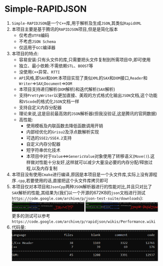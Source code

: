 # Simple-RAPIDJSON
1. `Simple-RAPIDJSON`是一个`C++`库,用于解析及生成`JSON`,其类似`RapidXML`
2. 本项目主要是基于腾讯的`RAPIDJSON`项目,但是是简化版本
   * 仅考虑`UTF8`编码
   * 不考虑`JSON Schema`
   * 仅适用于`GCC`编译器
3. 本项目的特点:
   * 容易安装:只有头文件的库,只需要把头文件复制到所需项目中,即可使用
   * 独立、最小依赖:不需依赖`STL`、`BOOST`等
   * 没使用`C++`异常、`RTTI`
   * `API`风格,即`SAX`和`DOM`:本项目实现了类似`XML`的`SAX`和`DOM`接口,`Reader`和`Writer`=>`SAX`;`Document`=>`DOM`
   * 本项目支持递归解析(`DOM`解析)和迭代解析(`SAX`解析)
   * 支持`PrettyWriter`以更加直接、美观的方式格式化输出`JSON`文档,这个功能和`VScode`的格式化`JSON`文档一样
   * 支持自定义内存分配器
   * 理论来说,这是目前最高效的`JSON`解析器(但我没验证,这是腾讯的官网数据)
   * 高性能:
      - 使用模板及内联函数去降低函数调用开销
      - 内部经优化的`Grisu2`及浮点数解析实现
      - 可选的`SSE2/SSE4.2`支持
      - 自定义内存分配器
      - 短字符串优化技术 
      - 本项目中对于`Value`<=>`GenericValue`对象使用了转移语义(`Move()`).这样做对性能十分友好,这样就可以减少大量没必要的内存分配/释放过程,以及内存复制
4. 本项目没有使用`Cmake`进行编译,原因是本项目是一个头文件库,实际上没有源程序`.cpp`,若要使用的话,直接把这个头文件库拷贝即可
5. 本项目仅对本项目和`JsonCpp`两种`JSON`解析器进行的性能对比,并且只对比了`SAX`解析的性能,其结果为(我们以一个开源的672KB的`json`文档进行测试`https://code.google.com/archive/p/json-test-suite/downloads`):
   ![](markdown图像集/2024-12-28-17-16-45.png)
   更多的测试可以参考`https://code.google.com/archive/p/rapidjson/wikis/Performance.wiki`
6. 代码量:
   ![](markdown图像集/2024-12-25-22-09-55.png)